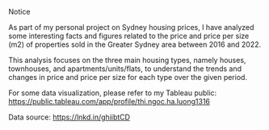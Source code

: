Notice

As part of my personal project on Sydney housing prices, I have analyzed some interesting facts and figures related to the price and price per size (m2) of properties sold in the Greater Sydney area between 2016 and 2022.

This analysis focuses on the three main housing types, namely houses, townhouses, and apartments/units/flats, to understand the trends and changes in price and price per size for each type over the given period.

For some data visualization, please refer to my Tableau public: https://public.tableau.com/app/profile/thi.ngoc.ha.luong1316

Data source: https://lnkd.in/ghiibtCD
